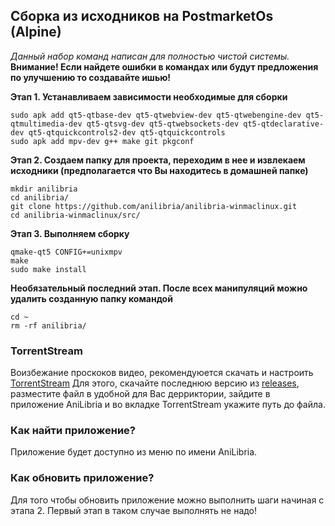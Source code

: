 ## Сборка из исходников на PostmarketOs (Alpine)

*Данный набор команд написан для полностью чистой системы.*  
**Внимание! Если найдете ошибки в командах или будут предложения по улучшению то создавайте ишью!**

**Этап 1. Устанавливаем зависимости необходимые для сборки**
```shell
sudo apk add qt5-qtbase-dev qt5-qtwebview-dev qt5-qtwebengine-dev qt5-qtmultimedia-dev qt5-qtsvg-dev qt5-qtwebsockets-dev qt5-qtdeclarative-dev qt5-qtquickcontrols2-dev qt5-qtquickcontrols 
sudo apk add mpv-dev g++ make git pkgconf
```
**Этап 2. Создаем папку для проекта, переходим в нее и извлекаем исходники (предполагается что Вы находитесь в домашней папке)**
```shell
mkdir anilibria
cd anilibria/
git clone https://github.com/anilibria/anilibria-winmaclinux.git
cd anilibria-winmaclinux/src/
```

**Этап 3. Выполняем сборку**
```shell
qmake-qt5 CONFIG+=unixmpv
make
sudo make install
```

**Необязательный последний этап. После всех манипуляций можно удалить созданную папку командой**
```shell
cd ~
rm -rf anilibria/
```

### TorrentStream
Воизбежание проскоков видео, рекомендуюется скачать и настроить [TorrentStream](https://github.com/trueromanus/TorrentStream) 
Для этого, скачайте последнюю версию из [releases](https://github.com/trueromanus/TorrentStream/releases), разместите файл в удобной для Вас дерриктории, зайдите в приложение AniLibria и во вкладке TorrentStream укажите путь до файла.

### Как найти приложение?
Приложение будет доступно из меню по имени AniLibria.

### Как обновить приложение?
Для того чтобы обновить приложение можно выполнить шаги начиная с этапа 2. Первый этап в таком случае выполнять не надо!



